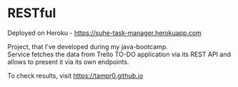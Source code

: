 # RESTful 
Deployed on Heroku - 
https://suhe-task-manager.herokuapp.com  <br />

Project, that I've developed during my java-bootcamp.<br>
Service fetches the data from Trello TO-DO application via its REST API 
and allows to present it via its own endpoints.


To check results, visit https://tampr0.github.io

